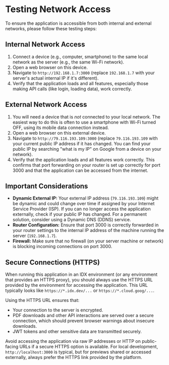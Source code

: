 # Testing Network Access

To ensure the application is accessible from both internal and external networks, please follow these testing steps:

## Internal Network Access

1.  Connect a device (e.g., computer, smartphone) to the same local network as the server (e.g., the same Wi-Fi network).
2.  Open a web browser on this device.
3.  Navigate to `http://192.168.1.7:3000` (replace `192.168.1.7` with your server's actual internal IP if it's different).
4.  Verify that the application loads and all features, especially those making API calls (like login, loading data), work correctly.

## External Network Access

1.  You will need a device that is *not* connected to your local network. The easiest way to do this is often to use a smartphone with Wi-Fi turned OFF, using its mobile data connection instead.
2.  Open a web browser on this external device.
3.  Navigate to `http://79.116.193.109:3000` (replace `79.116.193.109` with your current public IP address if it has changed. You can find your public IP by searching "what is my IP" on Google from a device on your network).
4.  Verify that the application loads and all features work correctly. This confirms that port forwarding on your router is set up correctly for port 3000 and that the application can be accessed from the internet.

## Important Considerations

*   **Dynamic External IP:** Your external IP address (`79.116.193.109`) might be dynamic and could change over time if assigned by your Internet Service Provider (ISP). If you can no longer access the application externally, check if your public IP has changed. For a permanent solution, consider using a Dynamic DNS (DDNS) service.
*   **Router Configuration:** Ensure that port 3000 is correctly forwarded in your router settings to the internal IP address of the machine running the server (`192.168.1.7`).
*   **Firewall:** Make sure that no firewall (on your server machine or network) is blocking incoming connections on port 3000.

## Secure Connections (HTTPS)

When running this application in an IDX environment (or any environment that provides an HTTPS proxy), you should always use the HTTPS URL provided by the environment for accessing the application. This URL typically looks like `https://*.idx.dev/...` or `https://*.cloud.goog/...`.

Using the HTTPS URL ensures that:
- Your connection to the server is encrypted.
- PDF downloads and other API interactions are served over a secure connection, which should prevent browser warnings about insecure downloads.
- JWT tokens and other sensitive data are transmitted securely.

Avoid accessing the application via raw IP addresses or HTTP on public-facing URLs if a secure HTTPS option is available. For local development, `http://localhost:3000` is typical, but for previews shared or accessed externally, always prefer the HTTPS link provided by the platform.
